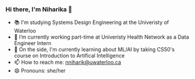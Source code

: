 ### Hi there, I'm Niharika 👋

- 📚 I'm studying Systems Design Engineering at the Univeristy of Waterloo
- 🔭 I’m currently working part-time at Univeristy Health Network as a Data Engineer Intern 
- 💬 On the side, I'm currently learning about ML/AI by taking CS50's course on Introduction to Artifical Intelligence 
- 📫 How to reach me: nniharik@uwaterloo.ca
- 😄 Pronouns: she/her
